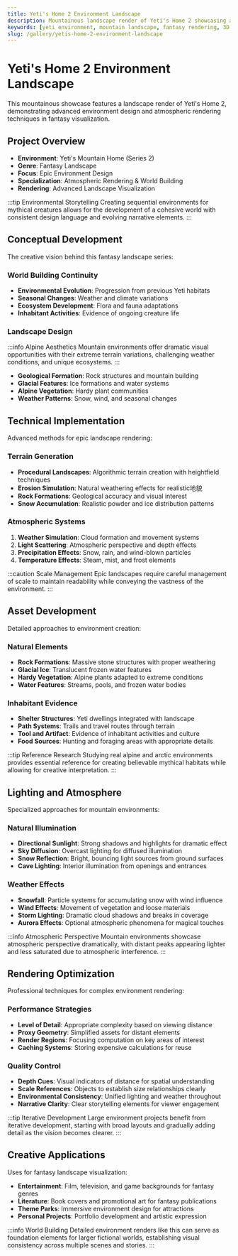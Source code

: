 ```yaml
---
title: Yeti's Home 2 Environment Landscape
description: Mountainous landscape render of Yeti's Home 2 showcasing advanced environment design and atmospheric rendering techniques in fantasy visualization.
keywords: [yeti environment, mountain landscape, fantasy rendering, 3D environment, Redshift, atmospheric effects, landscape design, creature habitat]
slug: /gallery/yetis-home-2-environment-landscape
---
```


# Yeti's Home 2 Environment Landscape

This mountainous showcase features a landscape render of Yeti's Home 2, demonstrating advanced environment design and atmospheric rendering techniques in fantasy visualization.

## Project Overview

- **Environment**: Yeti's Mountain Home (Series 2)
- **Genre**: Fantasy Landscape
- **Focus**: Epic Environment Design
- **Specialization**: Atmospheric Rendering & World Building
- **Rendering**: Advanced Landscape Visualization

:::tip Environmental Storytelling
Creating sequential environments for mythical creatures allows for the development of a cohesive world with consistent design language and evolving narrative elements.
:::

## Conceptual Development

The creative vision behind this fantasy landscape series:

### World Building Continuity

- **Environmental Evolution**: Progression from previous Yeti habitats
- **Seasonal Changes**: Weather and climate variations
- **Ecosystem Development**: Flora and fauna adaptations
- **Inhabitant Activities**: Evidence of ongoing creature life

### Landscape Design

:::info Alpine Aesthetics
Mountain environments offer dramatic visual opportunities with their extreme terrain variations, challenging weather conditions, and unique ecosystems.
:::

- **Geological Formation**: Rock structures and mountain building
- **Glacial Features**: Ice formations and water systems
- **Alpine Vegetation**: Hardy plant communities
- **Weather Patterns**: Snow, wind, and seasonal changes

## Technical Implementation

Advanced methods for epic landscape rendering:

### Terrain Generation

- **Procedural Landscapes**: Algorithmic terrain creation with heightfield techniques
- **Erosion Simulation**: Natural weathering effects for realistic地貌
- **Rock Formations**: Geological accuracy and visual interest
- **Snow Accumulation**: Realistic powder and ice distribution patterns

### Atmospheric Systems

1. **Weather Simulation**: Cloud formation and movement systems
2. **Light Scattering**: Atmospheric perspective and depth effects
3. **Precipitation Effects**: Snow, rain, and wind-blown particles
4. **Temperature Effects**: Steam, mist, and frost elements

:::caution Scale Management
Epic landscapes require careful management of scale to maintain readability while conveying the vastness of the environment.
:::

## Asset Development

Detailed approaches to environment creation:

### Natural Elements

- **Rock Formations**: Massive stone structures with proper weathering
- **Glacial Ice**: Translucent frozen water features
- **Hardy Vegetation**: Alpine plants adapted to extreme conditions
- **Water Features**: Streams, pools, and frozen water bodies

### Inhabitant Evidence

- **Shelter Structures**: Yeti dwellings integrated with landscape
- **Path Systems**: Trails and travel routes through terrain
- **Tool and Artifact**: Evidence of inhabitant activities and culture
- **Food Sources**: Hunting and foraging areas with appropriate details

:::tip Reference Research
Studying real alpine and arctic environments provides essential reference for creating believable mythical habitats while allowing for creative interpretation.
:::

## Lighting and Atmosphere

Specialized approaches for mountain environments:

### Natural Illumination

- **Directional Sunlight**: Strong shadows and highlights for dramatic effect
- **Sky Diffusion**: Overcast lighting for diffused illumination
- **Snow Reflection**: Bright, bouncing light sources from ground surfaces
- **Cave Lighting**: Interior illumination from openings and entrances

### Weather Effects

- **Snowfall**: Particle systems for accumulating snow with wind influence
- **Wind Effects**: Movement of vegetation and loose materials
- **Storm Lighting**: Dramatic cloud shadows and breaks in coverage
- **Aurora Effects**: Optional atmospheric phenomena for magical touches

:::info Atmospheric Perspective
Mountain environments showcase atmospheric perspective dramatically, with distant peaks appearing lighter and less saturated due to atmospheric interference.
:::

## Rendering Optimization

Professional techniques for complex environment rendering:

### Performance Strategies

- **Level of Detail**: Appropriate complexity based on viewing distance
- **Proxy Geometry**: Simplified assets for distant elements
- **Render Regions**: Focusing computation on key areas of interest
- **Caching Systems**: Storing expensive calculations for reuse

### Quality Control

- **Depth Cues**: Visual indicators of distance for spatial understanding
- **Scale References**: Objects to establish size relationships clearly
- **Environmental Consistency**: Unified lighting and weather throughout
- **Narrative Clarity**: Clear storytelling elements for viewer engagement

:::tip Iterative Development
Large environment projects benefit from iterative development, starting with broad layouts and gradually adding detail as the vision becomes clearer.
:::

## Creative Applications

Uses for fantasy landscape visualization:

- **Entertainment**: Film, television, and game backgrounds for fantasy genres
- **Literature**: Book covers and promotional art for fantasy publications
- **Theme Parks**: Immersive environment design for attractions
- **Personal Projects**: Portfolio development and artistic expression

:::info World Building
Detailed environment renders like this can serve as foundation elements for larger fictional worlds, establishing visual consistency across multiple scenes and stories.
:::